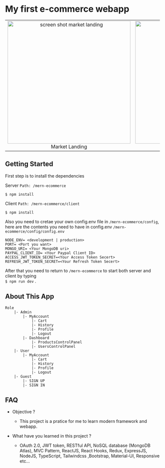 

# My first e-commerce webapp


| | | |
|:-------------------------:|:-------------------------:|:-------------------------:|
|<img src="https://github.com/michaelc285/mern-ecommerce/blob/master/readmeImage/sample1.png?raw=true" width="400" alt="screen shot market landing"> Market Landing|  <img src="https://github.com/michaelc285/mern-ecommerce/blob/master/readmeImage/cartLanding.jpg?raw=true" width="400" alt="screen shot shopping cart"> Shopping Cart |<img src="https://raw.githubusercontent.com/michaelc285/mern-ecommerce/master/readmeImage/userControlPanel.jpg?raw=true" width="400" alt="screen shot shopping cart"> Users Control Panel||





## Getting Started

  
First step is to install the dependencies

Server `Path: /mern-ecommerce`

`$ npm install`

Client `Path: /mern-ecommerce/client`

`$ npm install`

  

Also you need to cretae your own config.env file in `/mern-ecommerce/config`, here are the contents you need to have in
config.env   `/mern-ecommerce/config/config.env`
```
NODE_ENV= <development | production>
PORT= <Port you want>
MONGO_URI= <Your MongoDB uri>
PAYPAL_CLIENT_ID= <Your Paypal Client ID>
ACCESS_JWT_TOKEN_SECRET=<Your Access Token Secert>
REFRESH_JWT_TOKEN_SECRET=<Your Refresh Token Secert>
```
  
  

After that you need to return to `/mern-ecommerce` to start both server and client by typing <br/>`$ npm run dev` .

## About This App 


```
Role
	|- Admin
		|- MyAccount
			|- Cart
			|- History
			|- Profile
			|- Logout
		|- Dashboard
			|- ProductsControlPanel
			|- UsersControlPanel
	|- User
		|- MyAccount
			|- Cart
			|- History
			|- Profile
			|- Logout
	|- Guest
		|- SIGN UP
		|- SIGN IN

```
## FAQ
- Objective ? 
	- This project is a pratice for me to learn modern framework and webapp.

- What have you learned in this project ?
	-	OAuth 2.0, JWT token, RESTful API, NoSQL database (MongoDB Atlas), MVC Pattern, ReactJS, React Hooks, Redux, ExpressJS, NodeJS, TypeScript, Tailwindcss ,Bootstrap, Material-UI, Responsive etc...
